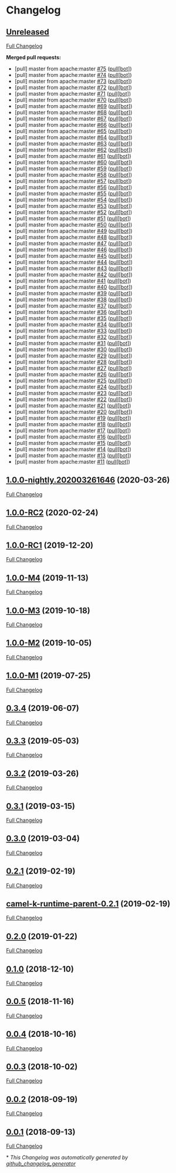 # Changelog

## [Unreleased](https://github.com/ipolyzos/camel-k/tree/HEAD)

[Full Changelog](https://github.com/ipolyzos/camel-k/compare/1.0.0-nightly.202003261646...HEAD)

**Merged pull requests:**

- \[pull\] master from apache:master [\#75](https://github.com/ipolyzos/camel-k/pull/75) ([pull[bot]](https://github.com/apps/pull))
- \[pull\] master from apache:master [\#74](https://github.com/ipolyzos/camel-k/pull/74) ([pull[bot]](https://github.com/apps/pull))
- \[pull\] master from apache:master [\#73](https://github.com/ipolyzos/camel-k/pull/73) ([pull[bot]](https://github.com/apps/pull))
- \[pull\] master from apache:master [\#72](https://github.com/ipolyzos/camel-k/pull/72) ([pull[bot]](https://github.com/apps/pull))
- \[pull\] master from apache:master [\#71](https://github.com/ipolyzos/camel-k/pull/71) ([pull[bot]](https://github.com/apps/pull))
- \[pull\] master from apache:master [\#70](https://github.com/ipolyzos/camel-k/pull/70) ([pull[bot]](https://github.com/apps/pull))
- \[pull\] master from apache:master [\#69](https://github.com/ipolyzos/camel-k/pull/69) ([pull[bot]](https://github.com/apps/pull))
- \[pull\] master from apache:master [\#68](https://github.com/ipolyzos/camel-k/pull/68) ([pull[bot]](https://github.com/apps/pull))
- \[pull\] master from apache:master [\#67](https://github.com/ipolyzos/camel-k/pull/67) ([pull[bot]](https://github.com/apps/pull))
- \[pull\] master from apache:master [\#66](https://github.com/ipolyzos/camel-k/pull/66) ([pull[bot]](https://github.com/apps/pull))
- \[pull\] master from apache:master [\#65](https://github.com/ipolyzos/camel-k/pull/65) ([pull[bot]](https://github.com/apps/pull))
- \[pull\] master from apache:master [\#64](https://github.com/ipolyzos/camel-k/pull/64) ([pull[bot]](https://github.com/apps/pull))
- \[pull\] master from apache:master [\#63](https://github.com/ipolyzos/camel-k/pull/63) ([pull[bot]](https://github.com/apps/pull))
- \[pull\] master from apache:master [\#62](https://github.com/ipolyzos/camel-k/pull/62) ([pull[bot]](https://github.com/apps/pull))
- \[pull\] master from apache:master [\#61](https://github.com/ipolyzos/camel-k/pull/61) ([pull[bot]](https://github.com/apps/pull))
- \[pull\] master from apache:master [\#60](https://github.com/ipolyzos/camel-k/pull/60) ([pull[bot]](https://github.com/apps/pull))
- \[pull\] master from apache:master [\#59](https://github.com/ipolyzos/camel-k/pull/59) ([pull[bot]](https://github.com/apps/pull))
- \[pull\] master from apache:master [\#58](https://github.com/ipolyzos/camel-k/pull/58) ([pull[bot]](https://github.com/apps/pull))
- \[pull\] master from apache:master [\#57](https://github.com/ipolyzos/camel-k/pull/57) ([pull[bot]](https://github.com/apps/pull))
- \[pull\] master from apache:master [\#56](https://github.com/ipolyzos/camel-k/pull/56) ([pull[bot]](https://github.com/apps/pull))
- \[pull\] master from apache:master [\#55](https://github.com/ipolyzos/camel-k/pull/55) ([pull[bot]](https://github.com/apps/pull))
- \[pull\] master from apache:master [\#54](https://github.com/ipolyzos/camel-k/pull/54) ([pull[bot]](https://github.com/apps/pull))
- \[pull\] master from apache:master [\#53](https://github.com/ipolyzos/camel-k/pull/53) ([pull[bot]](https://github.com/apps/pull))
- \[pull\] master from apache:master [\#52](https://github.com/ipolyzos/camel-k/pull/52) ([pull[bot]](https://github.com/apps/pull))
- \[pull\] master from apache:master [\#51](https://github.com/ipolyzos/camel-k/pull/51) ([pull[bot]](https://github.com/apps/pull))
- \[pull\] master from apache:master [\#50](https://github.com/ipolyzos/camel-k/pull/50) ([pull[bot]](https://github.com/apps/pull))
- \[pull\] master from apache:master [\#49](https://github.com/ipolyzos/camel-k/pull/49) ([pull[bot]](https://github.com/apps/pull))
- \[pull\] master from apache:master [\#48](https://github.com/ipolyzos/camel-k/pull/48) ([pull[bot]](https://github.com/apps/pull))
- \[pull\] master from apache:master [\#47](https://github.com/ipolyzos/camel-k/pull/47) ([pull[bot]](https://github.com/apps/pull))
- \[pull\] master from apache:master [\#46](https://github.com/ipolyzos/camel-k/pull/46) ([pull[bot]](https://github.com/apps/pull))
- \[pull\] master from apache:master [\#45](https://github.com/ipolyzos/camel-k/pull/45) ([pull[bot]](https://github.com/apps/pull))
- \[pull\] master from apache:master [\#44](https://github.com/ipolyzos/camel-k/pull/44) ([pull[bot]](https://github.com/apps/pull))
- \[pull\] master from apache:master [\#43](https://github.com/ipolyzos/camel-k/pull/43) ([pull[bot]](https://github.com/apps/pull))
- \[pull\] master from apache:master [\#42](https://github.com/ipolyzos/camel-k/pull/42) ([pull[bot]](https://github.com/apps/pull))
- \[pull\] master from apache:master [\#41](https://github.com/ipolyzos/camel-k/pull/41) ([pull[bot]](https://github.com/apps/pull))
- \[pull\] master from apache:master [\#40](https://github.com/ipolyzos/camel-k/pull/40) ([pull[bot]](https://github.com/apps/pull))
- \[pull\] master from apache:master [\#39](https://github.com/ipolyzos/camel-k/pull/39) ([pull[bot]](https://github.com/apps/pull))
- \[pull\] master from apache:master [\#38](https://github.com/ipolyzos/camel-k/pull/38) ([pull[bot]](https://github.com/apps/pull))
- \[pull\] master from apache:master [\#37](https://github.com/ipolyzos/camel-k/pull/37) ([pull[bot]](https://github.com/apps/pull))
- \[pull\] master from apache:master [\#36](https://github.com/ipolyzos/camel-k/pull/36) ([pull[bot]](https://github.com/apps/pull))
- \[pull\] master from apache:master [\#35](https://github.com/ipolyzos/camel-k/pull/35) ([pull[bot]](https://github.com/apps/pull))
- \[pull\] master from apache:master [\#34](https://github.com/ipolyzos/camel-k/pull/34) ([pull[bot]](https://github.com/apps/pull))
- \[pull\] master from apache:master [\#33](https://github.com/ipolyzos/camel-k/pull/33) ([pull[bot]](https://github.com/apps/pull))
- \[pull\] master from apache:master [\#32](https://github.com/ipolyzos/camel-k/pull/32) ([pull[bot]](https://github.com/apps/pull))
- \[pull\] master from apache:master [\#31](https://github.com/ipolyzos/camel-k/pull/31) ([pull[bot]](https://github.com/apps/pull))
- \[pull\] master from apache:master [\#30](https://github.com/ipolyzos/camel-k/pull/30) ([pull[bot]](https://github.com/apps/pull))
- \[pull\] master from apache:master [\#29](https://github.com/ipolyzos/camel-k/pull/29) ([pull[bot]](https://github.com/apps/pull))
- \[pull\] master from apache:master [\#28](https://github.com/ipolyzos/camel-k/pull/28) ([pull[bot]](https://github.com/apps/pull))
- \[pull\] master from apache:master [\#27](https://github.com/ipolyzos/camel-k/pull/27) ([pull[bot]](https://github.com/apps/pull))
- \[pull\] master from apache:master [\#26](https://github.com/ipolyzos/camel-k/pull/26) ([pull[bot]](https://github.com/apps/pull))
- \[pull\] master from apache:master [\#25](https://github.com/ipolyzos/camel-k/pull/25) ([pull[bot]](https://github.com/apps/pull))
- \[pull\] master from apache:master [\#24](https://github.com/ipolyzos/camel-k/pull/24) ([pull[bot]](https://github.com/apps/pull))
- \[pull\] master from apache:master [\#23](https://github.com/ipolyzos/camel-k/pull/23) ([pull[bot]](https://github.com/apps/pull))
- \[pull\] master from apache:master [\#22](https://github.com/ipolyzos/camel-k/pull/22) ([pull[bot]](https://github.com/apps/pull))
- \[pull\] master from apache:master [\#21](https://github.com/ipolyzos/camel-k/pull/21) ([pull[bot]](https://github.com/apps/pull))
- \[pull\] master from apache:master [\#20](https://github.com/ipolyzos/camel-k/pull/20) ([pull[bot]](https://github.com/apps/pull))
- \[pull\] master from apache:master [\#19](https://github.com/ipolyzos/camel-k/pull/19) ([pull[bot]](https://github.com/apps/pull))
- \[pull\] master from apache:master [\#18](https://github.com/ipolyzos/camel-k/pull/18) ([pull[bot]](https://github.com/apps/pull))
- \[pull\] master from apache:master [\#17](https://github.com/ipolyzos/camel-k/pull/17) ([pull[bot]](https://github.com/apps/pull))
- \[pull\] master from apache:master [\#16](https://github.com/ipolyzos/camel-k/pull/16) ([pull[bot]](https://github.com/apps/pull))
- \[pull\] master from apache:master [\#15](https://github.com/ipolyzos/camel-k/pull/15) ([pull[bot]](https://github.com/apps/pull))
- \[pull\] master from apache:master [\#14](https://github.com/ipolyzos/camel-k/pull/14) ([pull[bot]](https://github.com/apps/pull))
- \[pull\] master from apache:master [\#13](https://github.com/ipolyzos/camel-k/pull/13) ([pull[bot]](https://github.com/apps/pull))
- \[pull\] master from apache:master [\#11](https://github.com/ipolyzos/camel-k/pull/11) ([pull[bot]](https://github.com/apps/pull))

## [1.0.0-nightly.202003261646](https://github.com/ipolyzos/camel-k/tree/1.0.0-nightly.202003261646) (2020-03-26)

[Full Changelog](https://github.com/ipolyzos/camel-k/compare/1.0.0-RC2...1.0.0-nightly.202003261646)

## [1.0.0-RC2](https://github.com/ipolyzos/camel-k/tree/1.0.0-RC2) (2020-02-24)

[Full Changelog](https://github.com/ipolyzos/camel-k/compare/1.0.0-RC1...1.0.0-RC2)

## [1.0.0-RC1](https://github.com/ipolyzos/camel-k/tree/1.0.0-RC1) (2019-12-20)

[Full Changelog](https://github.com/ipolyzos/camel-k/compare/1.0.0-M4...1.0.0-RC1)

## [1.0.0-M4](https://github.com/ipolyzos/camel-k/tree/1.0.0-M4) (2019-11-13)

[Full Changelog](https://github.com/ipolyzos/camel-k/compare/1.0.0-M3...1.0.0-M4)

## [1.0.0-M3](https://github.com/ipolyzos/camel-k/tree/1.0.0-M3) (2019-10-18)

[Full Changelog](https://github.com/ipolyzos/camel-k/compare/1.0.0-M2...1.0.0-M3)

## [1.0.0-M2](https://github.com/ipolyzos/camel-k/tree/1.0.0-M2) (2019-10-05)

[Full Changelog](https://github.com/ipolyzos/camel-k/compare/1.0.0-M1...1.0.0-M2)

## [1.0.0-M1](https://github.com/ipolyzos/camel-k/tree/1.0.0-M1) (2019-07-25)

[Full Changelog](https://github.com/ipolyzos/camel-k/compare/0.3.4...1.0.0-M1)

## [0.3.4](https://github.com/ipolyzos/camel-k/tree/0.3.4) (2019-06-07)

[Full Changelog](https://github.com/ipolyzos/camel-k/compare/0.3.3...0.3.4)

## [0.3.3](https://github.com/ipolyzos/camel-k/tree/0.3.3) (2019-05-03)

[Full Changelog](https://github.com/ipolyzos/camel-k/compare/0.3.2...0.3.3)

## [0.3.2](https://github.com/ipolyzos/camel-k/tree/0.3.2) (2019-03-26)

[Full Changelog](https://github.com/ipolyzos/camel-k/compare/0.3.1...0.3.2)

## [0.3.1](https://github.com/ipolyzos/camel-k/tree/0.3.1) (2019-03-15)

[Full Changelog](https://github.com/ipolyzos/camel-k/compare/0.3.0...0.3.1)

## [0.3.0](https://github.com/ipolyzos/camel-k/tree/0.3.0) (2019-03-04)

[Full Changelog](https://github.com/ipolyzos/camel-k/compare/0.2.1...0.3.0)

## [0.2.1](https://github.com/ipolyzos/camel-k/tree/0.2.1) (2019-02-19)

[Full Changelog](https://github.com/ipolyzos/camel-k/compare/camel-k-runtime-parent-0.2.1...0.2.1)

## [camel-k-runtime-parent-0.2.1](https://github.com/ipolyzos/camel-k/tree/camel-k-runtime-parent-0.2.1) (2019-02-19)

[Full Changelog](https://github.com/ipolyzos/camel-k/compare/0.2.0...camel-k-runtime-parent-0.2.1)

## [0.2.0](https://github.com/ipolyzos/camel-k/tree/0.2.0) (2019-01-22)

[Full Changelog](https://github.com/ipolyzos/camel-k/compare/0.1.0...0.2.0)

## [0.1.0](https://github.com/ipolyzos/camel-k/tree/0.1.0) (2018-12-10)

[Full Changelog](https://github.com/ipolyzos/camel-k/compare/0.0.5...0.1.0)

## [0.0.5](https://github.com/ipolyzos/camel-k/tree/0.0.5) (2018-11-16)

[Full Changelog](https://github.com/ipolyzos/camel-k/compare/0.0.4...0.0.5)

## [0.0.4](https://github.com/ipolyzos/camel-k/tree/0.0.4) (2018-10-16)

[Full Changelog](https://github.com/ipolyzos/camel-k/compare/0.0.3...0.0.4)

## [0.0.3](https://github.com/ipolyzos/camel-k/tree/0.0.3) (2018-10-02)

[Full Changelog](https://github.com/ipolyzos/camel-k/compare/0.0.2...0.0.3)

## [0.0.2](https://github.com/ipolyzos/camel-k/tree/0.0.2) (2018-09-19)

[Full Changelog](https://github.com/ipolyzos/camel-k/compare/0.0.1...0.0.2)

## [0.0.1](https://github.com/ipolyzos/camel-k/tree/0.0.1) (2018-09-13)

[Full Changelog](https://github.com/ipolyzos/camel-k/compare/55fca8ee59ca67450bd114065872b0849917f132...0.0.1)



\* *This Changelog was automatically generated by [github_changelog_generator](https://github.com/github-changelog-generator/github-changelog-generator)*
